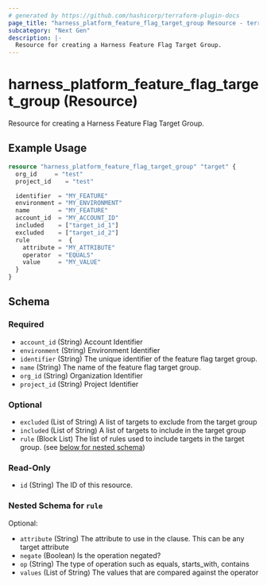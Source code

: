 ```yaml
---
# generated by https://github.com/hashicorp/terraform-plugin-docs
page_title: "harness_platform_feature_flag_target_group Resource - terraform-provider-harness"
subcategory: "Next Gen"
description: |-
  Resource for creating a Harness Feature Flag Target Group.
---
```


# harness_platform_feature_flag_target_group (Resource)

Resource for creating a Harness Feature Flag Target Group.

## Example Usage

```terraform
resource "harness_platform_feature_flag_target_group" "target" {
  org_id     = "test"
  project_id    = "test"

  identifier  = "MY_FEATURE"
  environment = "MY_ENVIRONMENT"
  name        = "MY_FEATURE"
  account_id  = "MY_ACCOUNT_ID"
  included    = ["target_id_1"]
  excluded    = ["target_id_2"]
  rule        =  {
    attribute = "MY_ATTRIBUTE"
    operator  = "EQUALS"
    value     = "MY_VALUE"
  }              
}
```

<!-- schema generated by tfplugindocs -->
## Schema

### Required

- `account_id` (String) Account Identifier
- `environment` (String) Environment Identifier
- `identifier` (String) The unique identifier of the feature flag target group.
- `name` (String) The name of the feature flag target group.
- `org_id` (String) Organization Identifier
- `project_id` (String) Project Identifier

### Optional

- `excluded` (List of String) A list of targets to exclude from the target group
- `included` (List of String) A list of targets to include in the target group
- `rule` (Block List) The list of rules used to include targets in the target group. (see [below for nested schema](#nestedblock--rule))

### Read-Only

- `id` (String) The ID of this resource.

<a id="nestedblock--rule"></a>
### Nested Schema for `rule`

Optional:

- `attribute` (String) The attribute to use in the clause.  This can be any target attribute
- `negate` (Boolean) Is the operation negated?
- `op` (String) The type of operation such as equals, starts_with, contains
- `values` (List of String) The values that are compared against the operator

